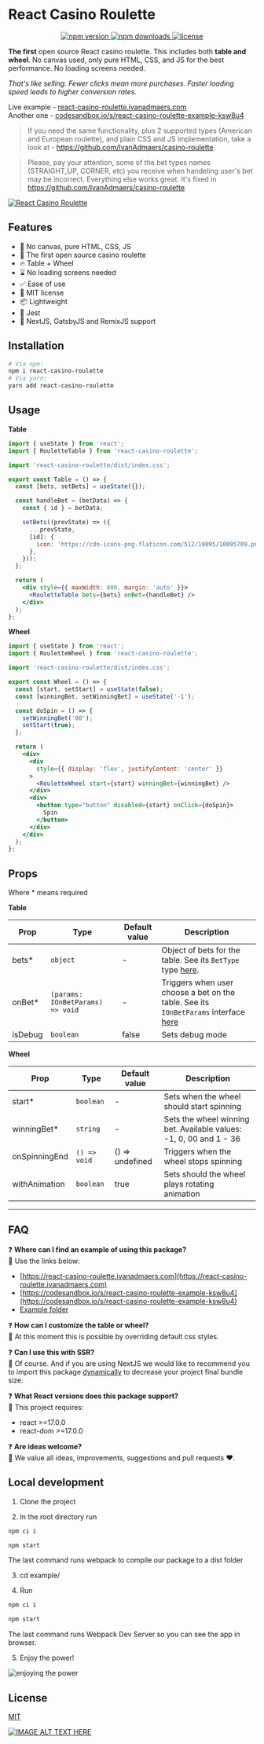 # React Casino Roulette

<div align="center">
  <a href="https://www.npmjs.com/package/react-casino-roulette">
    <img alt="npm version" src="https://img.shields.io/npm/v/react-casino-roulette" />
  </a>
  <a href="https://www.npmjs.com/package/react-casino-roulette">
    <img alt="npm downloads" src="https://img.shields.io/npm/dm/react-casino-roulette" />
  </a>
    <a href="https://www.npmjs.com/package/react-casino-roulette">
    <img alt="license" src="https://img.shields.io/npm/l/react-casino-roulette" />
  </a>
</div>

**The first** open source React casino roulette. This includes both **table and wheel**. No canvas used, only pure HTML, CSS, and JS for the best performance. No loading screens needed.

_That's like selling. Fewer clicks mean more purchases. Faster loading speed leads to higher conversion rates._

Live example - [react-casino-roulette.ivanadmaers.com](https://react-casino-roulette.ivanadmaers.com)  
Another one - [codesandbox.io/s/react-casino-roulette-example-ksw8u4](https://codesandbox.io/s/react-casino-roulette-example-ksw8u4)

> If you need the same functionality, plus 2 supported types (American and European roulette), and plain CSS and JS implementation, take a look at - https://github.com/IvanAdmaers/casino-roulette. 

> Please, pay your attention, some of the bet types names (STRAIGHT_UP, CORNER, etc) you receive when handeling user's bet may be incorrect. Everything else works great. It's fixed in https://github.com/IvanAdmaers/casino-roulette.

[![React Casino Roulette](https://i.imgur.com/XXEKNRe.pngs)](https://react-casino-roulette.ivanadmaers.com)

## Features

 - 🚀 No canvas, pure HTML, CSS, JS
 - 💪 The first open source casino roulette
 - 🔥 Table + Wheel
 - ⌛ No loading screens needed
 - ✅ Ease of use
 - 📝 MIT license 
 - 📦 Lightweight
 - 🔧 Jest
 - 🎉 NextJS, GatsbyJS and RemixJS support

## Installation

```bash
# Via npm:
npm i react-casino-roulette
# Via yarn:
yarn add react-casino-roulette
```

## Usage

**Table**

```jsx
import { useState } from 'react';
import { RouletteTable } from 'react-casino-roulette';

import 'react-casino-roulette/dist/index.css';

export const Table = () => {
  const [bets, setBets] = useState({});

  const handleBet = (betData) => {
    const { id } = betData;

    setBets((prevState) => ({
      ...prevState,
      [id]: {
        icon: 'https://cdn-icons-png.flaticon.com/512/10095/10095709.png',
      },
    }));
  };

  return (
    <div style={{ maxWidth: 800, margin: 'auto' }}>
      <RouletteTable bets={bets} onBet={handleBet} />
    </div>
  );
};
```

**Wheel**

```jsx
import { useState } from 'react';
import { RouletteWheel } from 'react-casino-roulette';

import 'react-casino-roulette/dist/index.css';

export const Wheel = () => {
  const [start, setStart] = useState(false);
  const [winningBet, setWinningBet] = useState('-1');

  const doSpin = () => {
    setWinningBet('00');
    setStart(true);
  };

  return (
    <div>
      <div
        style={{ display: 'flex', justifyContent: 'center' }}
      >
        <RouletteWheel start={start} winningBet={winningBet} />
      </div>
      <div>
        <button type="button" disabled={start} onClick={doSpin}>
          Spin
        </button>
      </div>
    </div>
  );
};
```

## Props

Where * means required

**Table**

| **Prop** | **Type** | **Default value** | **Description** |
|--|--|--|--|
| bets* | `object` | - | Object of bets for the table. See its `BetType` type [here](./src/components/RouletteTable/RouletteTable.tsx). |
| onBet* | `(params: IOnBetParams) => void` | - | Triggers when user choose a bet on the table. See its `IOnBetParams` interface [here](./src/components/RouletteTable/RouletteTable.tsx) |
| isDebug | `boolean` | false | Sets debug mode |

**Wheel**

| **Prop** | **Type** | **Default value** | **Description** |
|--|--|--|--|
| start* | `boolean` | - | Sets when the wheel should start spinning |
| winningBet* | `string` | - | Sets the wheel winning bet. Available values: -1, 0, 00 and 1 - 36 |
| onSpinningEnd | `() => void` | () => undefined | Triggers when the wheel stops spinning |
| withAnimation | `boolean` | true | Sets should the wheel plays rotating animation |

---

## FAQ

❓ **Where can I find an example of using this package?**  
💬 Use the links below:
* [https://react-casino-roulette.ivanadmaers.com](https://react-casino-roulette.ivanadmaers.com)
* [https://codesandbox.io/s/react-casino-roulette-example-ksw8u4](https://codesandbox.io/s/react-casino-roulette-example-ksw8u4)
* [Example folder](./example/src/App.js)

❓ **How can I customize the table or wheel?**  
💬 At this moment this is possible by overriding default css styles.

❓ **Can I use this with SSR?**  
💬 Of course. And if you are using NextJS we would like to recommend you to import this package [dynamically](https://nextjs.org/docs/advanced-features/dynamic-import) to decrease your project final bundle size.

❓ **What React versions does this package support?**  
💬 This project requires:
* react >=17.0.0
* react-dom >=17.0.0

❓ **Are ideas welcome?**  
💬 We value all ideas, improvements, suggestions and pull requests ❤️.

## Local development

1. Clone the project

2. In the root directory run

```bash
npm ci i

npm start
```

The last command runs webpack to compile our package to a dist folder

3. cd example/  

4. Run

```bash
npm ci i

npm start
```

The last command runs Webpack Dev Server so you can see the app in browser.

5. Enjoy the power!  

![enjoying the power](https://media.giphy.com/media/fJliUiYbvEIoM/giphy.gif)

## License

[MIT](./LICENSE.md)

[![IMAGE ALT TEXT HERE](https://img.youtube.com/vi/w2u-AIrBoQ4/0.jpg)](https://www.youtube.com/watch?v=w2u-AIrBoQ4)
